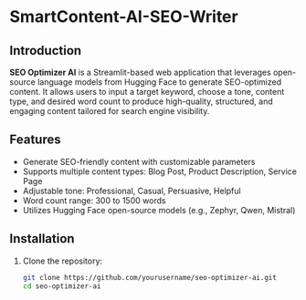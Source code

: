 # SmartContent-AI-SEO-Writer
## Introduction
**SEO Optimizer AI** is a Streamlit-based web application that leverages open-source language models from Hugging Face to generate SEO-optimized content. It allows users to input a target keyword, choose a tone, content type, and desired word count to produce high-quality, structured, and engaging content tailored for search engine visibility.

## Features
- Generate SEO-friendly content with customizable parameters
- Supports multiple content types: Blog Post, Product Description, Service Page
- Adjustable tone: Professional, Casual, Persuasive, Helpful
- Word count range: 300 to 1500 words
- Utilizes Hugging Face open-source models (e.g., Zephyr, Qwen, Mistral)

## Installation

1. Clone the repository:
   ```bash
   git clone https://github.com/yourusername/seo-optimizer-ai.git
   cd seo-optimizer-ai
   ```
